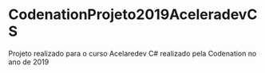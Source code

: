 # CodenationProjeto2019AceleradevCS
Projeto realizado para o curso Acelaredev C# realizado pela Codenation no ano de 2019
